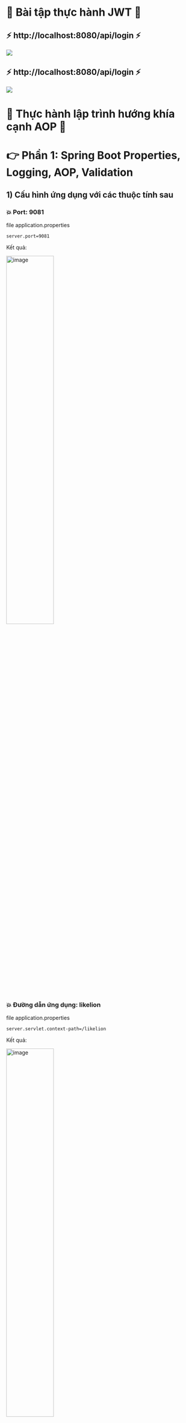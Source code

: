 
# :star2: Bài tập thực hành JWT :star2:


## :zap: http://localhost:8080/api/login :zap:

<img src="https://user-images.githubusercontent.com/72481546/221622601-18bce27f-fb2b-438c-8c41-99386198a26a.png">

## :zap: http://localhost:8080/api/login :zap:

<img src="https://user-images.githubusercontent.com/72481546/221623043-b9b45afc-fa39-4a75-9b2c-085e07bec73b.png">

# :star2: Thực hành lập trình hướng khía cạnh AOP :star2:


# :point_right: Phần 1: Spring Boot Properties, Logging, AOP, Validation

## 1) Cấu hình ứng dụng với các thuộc tính sau

### :boom: Port: 9081



file application.properties
``` 
server.port=9081
```
Kết quả:

<img src="https://user-images.githubusercontent.com/72481546/221401317-3b75e38e-7bea-42fd-8aa2-9cd499426dbe.png" alt="image" width="50%" style="display:block;">


### :boom: Đường dẫn ứng dụng: likelion


file application.properties
``` 
server.servlet.context-path=/likelion
```
Kết quả:

<img src="https://user-images.githubusercontent.com/72481546/221404776-e7a20f27-01ec-4bce-acb6-a30a4497405a.png" alt="image" width="50%" style="display:block; ">

### :boom: Tạo một pattern logging: pattern có thể tự chọn



```
 Pattern logging: là một chuỗi định dạng được sử dụng để hiển thị các thông tin log trong các bản ghi log của ứng dụng. Một pattern logging thường bao gồm các định dạng như thời gian, thread, tên logger, mức độ log, nội dung log message và nhiều thông tin khác tùy thuộc vào nhu cầu logging của ứng dụng.

 Tạo "logging.pattern.console trong file application.properties để cấu hình định dạng log được hiển thị trên console:

- %d{yyyy-MM-dd HH:mm:ss.SSS} là định dạng của ngày giờ trong log, được định dạng theo kiểu năm-tháng-ngày giờ-phút-giây và mili giây.

- [%thread] là thông tin về thread, được hiển thị trong ngoặc vuông.

- %-5level là mức độ của log, được hiển thị với 5 ký tự, nếu mức độ của log dài hơn 5 ký tự, nó sẽ được hiển thị đầy đủ.

- %logger{35} là tên của logger, với độ dài tối đa là 35 ký tự.

- %msg%n là nội dung của log, được định dạng với ký tự gạch ngang và xuống dòng mới.
```

file application.properties
``` 
logging.pattern.console=%d{yyyy-MM-dd HH:mm:ss.SSS} [%thread] %-5level %logger{35} - %msg%n
```

Kết quả 

<img src="https://user-images.githubusercontent.com/72481546/221406716-279c10d4-4532-4325-9624-535df2a19b14.png" alt="image" width="50%" style="display:block;">


### :boom:Cài đặt level của logging là trace



```
logging.level.root=trace
```



## 2) Tạo 2 dto chứa các thuộc tính sau và sử dụng các annotation thực hiện validation

## :information_desk_person: Yêu cầu:

```
EmployeeDto bao gồm:

- employeeld
- name: không được rỗng, độ dài từ 10 đến 50 kí tự

- birthDate
- gender
- email: không được rỗng và đúng với format gmail

DepartmentDto gồm

- departmentld
- deptName: không được rỗng, độ dài từ 10 đến 50 kí tự
- description: không được rỗng
- List<employeeDto>: valid được các thuộc annotaion đã cài đặt trong employeeDto
 
Tạo api de test valid employeeDto 

Tạo api để test valid departmentDto. Lưu ý phải valid được các thuộc tính trong List<employeeDto>
```
 
## :information_desk_person: Thêm vào pom.xml để sử dụng validation
 
 ```
         <dependency>
            <groupId>org.springframework.boot</groupId>
            <artifactId>spring-boot-starter-validation</artifactId>
        </dependency>
 ```
 
## :information_desk_person: File EmployeeDto:
 
 <img src="https://user-images.githubusercontent.com/72481546/221407908-57802971-788f-4d50-b543-3143568c686d.png" alt="image" width="50%" style="display:block;">

 
##### name: không được rỗng, độ dài từ 10 đến 50 kí tự
 
 - name = 1 ký tự ==> Báo lỗi
 
  <img src="https://user-images.githubusercontent.com/72481546/221425356-bdc3a48a-42b6-476f-a001-0d0d87a9f870.png" alt="image" width="50%" style="display:block;">
 
 
##### - email: không được rỗng và đúng với format gmail
 
 - email rỗng  ==>  Báo lỗi 

  <img src="https://user-images.githubusercontent.com/72481546/221425690-fef46d28-172b-4754-a3db-9d9b1bc25be2.png" alt="image" width="50%" style="display:block;">
 

 
## :information_desk_person: File DepartmentDto
 
<img src="https://user-images.githubusercontent.com/72481546/221407942-4a253b87-e39c-4197-86b0-f2ce1aaa4c42.png" alt="image" width="50%" style="display:block;">

##### - deptName: không được rỗng, độ dài từ 10 đến 50 kí tự
 
 - deptName = 2 ký tự => Lỗi

<img src="https://user-images.githubusercontent.com/72481546/221425839-6e585f36-43ab-4f83-9a7b-95ad7cc1a4e4.png" alt="image" width="50%" style="display:block;">

##### - description: không được rỗng
 
 - description: rỗng => lỗi
 
<img src="https://user-images.githubusercontent.com/72481546/221425916-df574c37-77c3-4a73-9a06-95251ad3053f.png" alt="image" width="50%" style="display:block;">

##### - List<employeeDto>: valid được các thuộc annotaion đã cài đặt trong employeeDto

Câu lệnh @Valid được sử dụng trong Spring để kiểm tra tính hợp lệ của đối tượng trước khi chúng được xử lý bởi controller. Trong trường hợp này, nó được sử dụng để kiểm tra tính hợp lệ của danh sách employeeDtoList.

Khi sử dụng @Valid trên một đối tượng kiểu List, Spring sẽ kiểm tra tính hợp lệ của từng phần tử trong danh sách. Nếu một phần tử không hợp lệ, Spring sẽ trả về lỗi với thông tin chi tiết về vị trí và lý do của lỗi.
 
 ```
     @Valid
     List<EmployeeDto> employeeDtoList;
 ```
 
 - Ví dụ: Không nhập trường name cho employeeDtoList
 
<img src="https://user-images.githubusercontent.com/72481546/221426366-55d3fbf0-e22a-40bd-8252-74cde1b349ec.png" alt="image" width="50%" style="display:block;">

## 3) Tạo hai service tương ứng với hai dto tại (2). Mỗi service tạo một method tương ứng với dto
 
### :fire: Yêu cầu 
 
 ```
EmployeeDto getEmployeeDto(EmployeeDto employeeDto): xử lí trả về dto là đối số truyền vào

DepartmentDto getDepartmentDto(DepartmentDto departmentDto): xử lí trả về dto là đối số truyền vào

Mỗi service tạo một Logger và logging đối số truyền vào khi gọi method Ứng dụng AOP để logging như sau:

- Logging trước và sau khi gọi method getDepartmentDto: nội dụng logging tùy chọn
- Logging sau khi gọi method getEmployeeDto không thành công: nội dung logging tùy chọn
 
 ```

### :fire: EmployeeService
 ```
Ta định nghĩa một implementation của interface EmployeeService. Cụ thể là EmployeeServiceImpl được đánh dấu bằng annotation @Service.

Trong EmployeeServiceImpl, LOGGER được khởi tạo bằng LoggerFactory.getLogger(EmployeeServiceImpl.class). Đây là một instance của org.slf4j.Logger được sử dụng để ghi log.

Phương thức getEmployeeDto nhận một tham số là EmployeeDto, sử dụng LOGGER để ghi thông tin của employeeDto vào log và trả về employeeDto. LOGGER.info(employeeDto.toString()) sẽ ghi thông tin của employeeDto dưới dạng string vào file log với mức độ log là info.

Inưnput và output của phương thức getEmployeeDto:

Input: EmployeeDto với các thuộc tính như employeeId, name, birthDate, gender, email đã được khởi tạo.
 
Output: EmployeeDto với các thuộc tính giống như input và được trả về bởi phương thức. Ngoài ra, thông tin của EmployeeDto cũng được ghi vào file log thông qua LOGGER.
 ```

<img src="https://user-images.githubusercontent.com/72481546/221427842-33ad8484-d045-47b6-8b9f-e5892eb2a604.png" alt="image" width="50%" style="display:block;">

<img src="https://user-images.githubusercontent.com/72481546/221427898-770e158f-47a4-4316-828e-99637434653e.png" alt="image" width="50%" style="display:block;">

### :fire: DepartmentService
 
Tương tự:
 
<img src="https://user-images.githubusercontent.com/72481546/221428044-b6ce7b7f-e501-45f3-af68-802603145e52.png" alt="image" width="50%" style="display:block;">
 
<img src="https://user-images.githubusercontent.com/72481546/221428055-a45b4a8c-226d-49ca-a742-7f65d6a81cb2.png" alt="image" width="50%" style="display:block;">

 ### :fire: Controller
 
 ```
 Phương thức POST nhận một đối tượng EmployeeDto từ yêu cầu được gửi đến dưới dạng một tham số @RequestBody.
 @Valid được sử dụng để đảm bảo rằng đối tượng EmployeeDto truyền vào là hợp lệ 
 và thỏa mãn các ràng buộc định nghĩa bởi các annotation như @NotEmpty, @Size và @Email.
 ```
 <img src="https://user-images.githubusercontent.com/72481546/221428441-a87bac04-50a0-4623-8ebc-6c6b98ed7914.png" alt="image" width="50%" style="display:block;">
 
 Tương  tự:
 
 <img src="https://user-images.githubusercontent.com/72481546/221428420-eeac4fdc-4687-4c4d-9f1a-b960889fb3d5.png" alt="image" width="50%" style="display:block;">
 
### :fire:  Áp dụng AOP
 
 ```
Đây là một aspect trong Spring AOP (Aspect Oriented Programming) dùng để tạo interceptor cho các method của package "com.example.exercise.service". Nó được đánh dấu với annotation "@Aspect" để nói với Spring rằng đây là một class chứa các advice (các hành động sẽ được thực hiện trước, sau hoặc sau khi xảy ra ngoại lệ khi method được gọi).

Annotation "@Configuration" được sử dụng để đánh dấu đây là một class cấu hình của Spring. Nó cho phép Spring biết rằng class này sẽ cung cấp các bean để được quản lý bởi Spring IoC (Inversion of Control) container.

Các advice trong class "ServiceAspect" được đánh dấu với các annotation "@Before", "@After" và "@AfterThrowing".

"@Before" được sử dụng để đánh dấu method "before()" và cho phép thực hiện các hành động trước khi method được gọi. Nó sẽ được áp dụng cho tất cả các method của package "com.example.exercise.service".

"@After" được sử dụng để đánh dấu method "after()" và cho phép thực hiện các hành động sau khi method đã được gọi. Nó cũng sẽ được áp dụng cho tất cả các method của package "com.example.exercise.service".

"@AfterThrowing" được sử dụng để đánh dấu method "afterWithBreak()" và cho phép thực hiện các hành động sau khi một ngoại lệ xảy ra trong method đã được gọi. Nó cũng sẽ được áp dụng cho tất cả các method của package "com.example.exercise.service".

Các JoinPoint được sử dụng trong các advice để xác định điểm cụ thể trong mã được thực thi trước, sau hoặc khi ngoại lệ được ném ra. Các điểm nối này sẽ được sử dụng để cung cấp thông tin về method, các đối số của method và các thông tin khác.

Đối tượng Logger được sử dụng để ghi lại các thông tin về quá trình thực thi của method và được tạo ra bằng cách sử dụng LoggerFactory. Nó sẽ cho phép ta ghi các thông tin cần thiết vào console hoặc file log để dễ dàng theo dõi và phân tích.
 ```
 
<img src="https://user-images.githubusercontent.com/72481546/221429078-a47e53e4-0fcd-4f19-bb81-124e0011f468.png" alt="image" width="50%" style="display:block;">
 
# :point_right: Phần II: Exception, Filter, Interceptor

## 1) Sử dụng interceptor để logging
 
## :green_heart: Yêu cầu:
```
Tại hàm preHandle với message ”Pre Handle method is Calling”
Tại hàm postHandle với message “Post Handle method is Calling”
Tại hàm afterCompletion với message "Request and Response is completed"
Sử dụng interceptor để thực hiện thống kê thời gian xử lý của mỗi request. Gợi ý như sau:
+ Tại preHandle thực hiện: request.setAttribute("startTime", startTime) với startTime là thời gian hiện tại 
+ Tại postHandle lấy giá trị "startTime”, dùng thời gian hiện tại thực hiện phép trừ và logging
 
 ```
 <img src ="https://user-images.githubusercontent.com/72481546/221402678-9af35a2a-8cd5-47f2-b6e4-27dac382b3f5.png" width ="50%"/>
 
 ## :green_heart: Thực hiện.
 ```
 Interceptor là một bộ lọc được sử dụng để thực hiện một số thao tác nghiệp vụ trước hoặc sau khi một request được xử lý bởi controller. Ví dụ như xác thực người dùng, kiểm tra quyền truy cập, thêm header vào response, v.v. Interceptor được sử dụng trong Spring framework và có thể được đăng ký với một hoặc nhiều interceptor chain.
 
 
 ```
 File ProductServiceInterceptor
 ``` java
 package com.example.exercise.interceptor;

import com.example.exercise.service.Impl.DepartmentServiceImpl;
import org.slf4j.Logger;
import org.slf4j.LoggerFactory;
import org.springframework.stereotype.Component;
import org.springframework.web.servlet.HandlerInterceptor;
import org.springframework.web.servlet.ModelAndView;
import org.springframework.web.servlet.handler.HandlerInterceptorAdapter;

import javax.servlet.http.HttpServletRequest;
import javax.servlet.http.HttpServletResponse;
import java.util.Date;


@Component
public class ProductServiceInterceptor implements HandlerInterceptor {
    private final Logger LOGGER =  LoggerFactory.getLogger(ProductServiceInterceptor.class);

    @Override
    public boolean preHandle(HttpServletRequest request, HttpServletResponse response, Object handler) throws Exception {
        LOGGER.info("Pre Handle method is Calling");
        Date date = new Date();
        long timeMilli = date.getTime();
        request.setAttribute("startTime",timeMilli);
        return HandlerInterceptor.super.preHandle(request, response, handler);
    }

    @Override
    public void postHandle(HttpServletRequest request, HttpServletResponse response, Object handler, ModelAndView modelAndView) throws Exception {

        Date date = new Date();
        long timeBefore = (long) request.getAttribute("startTime");
        long timeMilli = date.getTime();
        timeMilli-=timeBefore;
        LOGGER.info("Execution: "+ timeMilli+"ms");
        LOGGER.info("Post Handle method is Calling");
        HandlerInterceptor.super.postHandle(request, response, handler, modelAndView);
    }

    @Override
    public void afterCompletion(HttpServletRequest request, HttpServletResponse response, Object handler, Exception ex) throws Exception {
        LOGGER.info("Request and Response is completed");
        HandlerInterceptor.super.afterCompletion(request, response, handler, ex);
    }
}
 ```
 
 ```
 Code trên định nghĩa một class ProductServiceInterceptor và implements interface HandlerInterceptor. 

HandlerInterceptor là một interface trong Spring Framework cho phép ta tương tác với request/response trước hoặc sau khi chúng được xử lý bởi một controller. Interface này bao gồm ba phương thức chính là preHandle(), postHandle(), và afterCompletion().

preHandle(): được gọi trước khi controller được xử lý request. Trả về giá trị boolean để xác định liệu controller có nên được tiếp tục xử lý hay không.
 
postHandle(): được gọi sau khi controller đã xử lý request và trả về ModelAndView (hoặc không). Cho phép ta thực hiện các thao tác bổ sung trên ModelAndView trước khi trả về cho client.
 
afterCompletion(): được gọi khi đã hoàn thành việc xử lý request và trả về cho client.
 
Trong class ProductServiceInterceptor, phương thức preHandle() được override để ghi log thông tin trước khi controller được gọi, lưu thời gian bắt đầu xử lý request vào thuộc tính startTime của request.

Phương thức postHandle() được override để ghi log thời gian xử lý request, tính toán thời gian xử lý bằng cách lấy thời gian hiện tại trừ đi thời gian bắt đầu lưu trong thuộc tính startTime, và ghi log thông tin sau khi controller đã xử lý request.

Phương thức afterCompletion() được override để ghi log khi đã hoàn thành việc xử lý request.
 ```
 
 ```
 Sau khi tạo Interceptor, chúng ta cần thêm nó vào dự án. Đoạn mã trên là để thêm Interceptor vào dự án.
 ```
 <img src ="https://user-images.githubusercontent.com/72481546/221433163-754dc4f0-063f-477b-9ccc-bff12f70a7d0.png" width ="50%"/> 
 
## 2) Sử dụng filter để detect các loại browser
 
 ## :sparkles: Yêu cầu:
 
```
###  Nếu request từ các browser thì sẽ được vào controller
###  Nếu request từ Postman sẽ thực hiện như sau:
###  - Response về với status là 403, và message là "Bạn đang yêu cầu từ Postman!"
 
 ```
 <img src ="https://user-images.githubusercontent.com/72481546/221402898-af1756fb-0ae1-4a80-a729-2e941350ae8c.png" width ="50%"/>
 
 ## :sparkles: Thực hiện

 <img src ="https://user-images.githubusercontent.com/72481546/221433556-f62964ed-682e-4738-9edd-6a281f8a863b.png" width ="50%"/>
 
```
 Filter trong Spring Boot là một thành phần giúp xử lý các yêu cầu của người dùng trước khi chúng được gửi đến servlet hoặc trả về sau khi servlet đã xử lý yêu cầu đó. Filter cung cấp cho các lập trình viên một cách để thực hiện các hoạt động tiền xử lý, xử lý ngoại lệ, ghi lại hoạt động và điều khiển truy cập. Filter thường được sử dụng để thực hiện các chức năng như kiểm soát truy cập, mã hóa yêu cầu và phản hồi, kiểm soát phiên và nhiều hơn nữa. Các filter trong Spring Boot được thiết kế để hoạt động với Spring MVC và Spring WebFlux và có thể được cấu hình bằng cách sử dụng các annotation như @Component và @Order hoặc thông qua các lớp cấu hình FilterRegistrationBean.
 ```
 
 
 ```
Class TransactionFilter implements interface Filter, trong đó có 3 phương thức cần phải triển khai:

Phương thức init(FilterConfig filterConfig): Phương thức này được gọi một lần duy nhất sau khi filter được tạo ra.
 
Phương thức doFilter(ServletRequest servletRequest, ServletResponse servletResponse, FilterChain filterChain): Đây là phương thức quan trọng nhất của Filter, 
nó được gọi mỗi khi một request tới đích và trước khi response được trả về. Ở đoạn code này, phương thức kiểm tra header của request để xác định xem client có phải là Postman hay không. Nếu là Postman, phương thức sẽ trả về response với status code là 403 Forbidden và thông báo "Access is not allowed".
 
Phương thức destroy(): Phương thức này được gọi một lần khi filter bị hủy.
 
Class TransactionFilter được đánh dấu bằng @Order(1) để chỉ định thứ tự ưu tiên trong việc xử lý các filter. Với giá trị 1, TransactionFilter sẽ được thực hiện trước các filter khác có giá trị ưu tiên cao hơn.
 ```
 
 <img src ="https://user-images.githubusercontent.com/72481546/221434544-63acd642-7d56-4d04-b01c-c074fae9a20c.png" width ="50%"/>
 
 ```
 một lớp xử lý ngoại lệ (ExceptionHandler) được đánh dấu bằng @ControllerAdvice, được sử dụng để xử lý các ngoại lệ xảy ra trong quá trình thực thi các phương thức xử lý yêu cầu (@Controller).

Trong đoạn code này, lớp ValidationHandler kế thừa từ ResponseEntityExceptionHandler - một lớp cơ sở của Spring Boot được sử dụng để xử lý các ngoại lệ liên quan đến HTTP (HTTP Exceptions), chẳng hạn như MethodArgumentNotValidException, một ngoại lệ xảy ra khi tham số truyền vào phương thức xử lý yêu cầu không hợp lệ.

Phương thức handleMethodArgumentNotValid được sử dụng để xử lý ngoại lệ MethodArgumentNotValidException và trả về một đối tượng ResponseEntity chứa thông tin về các lỗi được tìm thấy trong các trường dữ liệu đầu vào không hợp lệ. Trong phương thức này, các lỗi được lưu trữ trong một Map với tên trường là khóa và thông báo lỗi là giá trị tương ứng.

HttpStatus.BAD_REQUEST được trả về để biểu thị rằng yêu cầu của người dùng không hợp lệ và trả về HTTP status code 400 (Bad Request).

 ```
### Kết quả

<img src ="https://user-images.githubusercontent.com/72481546/221494133-82c8bafb-3b78-492b-832d-cf5490d18aa7.png" width ="50%"/>
 






